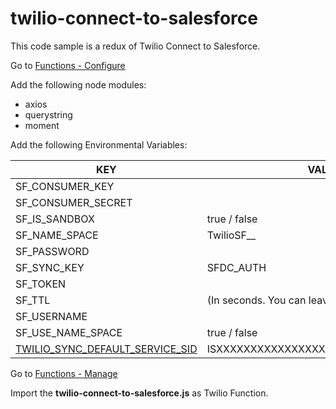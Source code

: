 # twilio-connect-to-salesforce

This code sample is a redux of Twilio Connect to Salesforce.

Go to [Functions - Configure](https://www.twilio.com/console/functions/configure)

Add the following node modules:
- axios
- querystring
- moment

Add the following Environmental Variables:

| KEY                             	| VALUE                                        	|
|---------------------------------	|----------------------------------------------	|
| SF_CONSUMER_KEY                 	|                                              	|
| SF_CONSUMER_SECRET              	|                                              	|
| SF_IS_SANDBOX                   	| true / false                                 	|
| SF_NAME_SPACE                   	| TwilioSF__                                   	|
| SF_PASSWORD                     	|                                              	|
| SF_SYNC_KEY                     	| SFDC_AUTH                                    	|
| SF_TOKEN                        	|                                              	|
| SF_TTL                          	| (In seconds. You can leave '780' as default) 	|
| SF_USERNAME                     	|                                              	|
| SF_USE_NAME_SPACE               	| true / false                                 	|
| [TWILIO_SYNC_DEFAULT_SERVICE_SID](https://www.twilio.com/console/sync/services) 	| ISXXXXXXXXXXXXXXXXXXXXXXXXXXXXXXXXX          	|

Go to [Functions - Manage](https://www.twilio.com/console/functions/manage)

Import the **twilio-connect-to-salesforce.js** as Twilio Function.